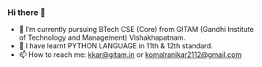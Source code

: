 ### Hi there 👋

- 🌱 I’m currently pursuing BTech CSE (Core) from GITAM (Gandhi Institute of Technology and Management) Vishakhapatnam.
- 🔅 I have learnt PYTHON LANGUAGE in 11th & 12th standard.
- 📫 How to reach me: kkar@gitam.in or komalranikar2112@gmail.com


